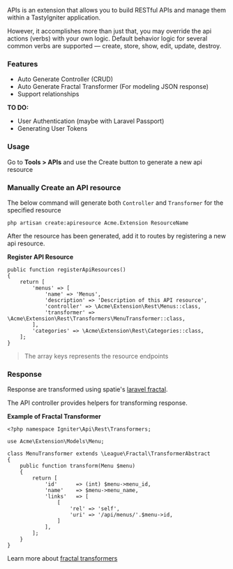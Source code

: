 APIs is an extension that allows you to build RESTful APIs and manage them within a TastyIgniter application.

However, it accomplishes more than just that, you may override the api actions (verbs) with your own logic. 
Default behavior logic for several common verbs are supported — create, store, show, edit, update, destroy. 

### Features
- Auto Generate Controller (CRUD)
- Auto Generate Fractal Transformer (For modeling JSON response)
- Support relationships

**TO DO:**
- User Authentication (maybe with Laravel Passport)
- Generating User Tokens

### Usage
Go to **Tools > APIs** and use the Create button to generate a new api resource

### Manually Create an API resource

The below command will generate both `Controller` and `Transformer` for the specified resource

```
php artisan create:apiresource Acme.Extension ResourceName
```

After the resource has been generated, add it to routes by registering a new api resource.

**Register API Resource**
```
public function registerApiResources()
{
    return [
        'menus' => [
            'name' => 'Menus',
            'description' => 'Description of this API resource',
            'controller' => \Acme\Extension\Rest\Menus::class,
            'transformer' => \Acme\Extension\Rest\Transformers\MenuTransformer::class,
        ],
        'categories' => \Acme\Extension\Rest\Categories::class,
    ];
}
```

> The array keys represents the resource endpoints

### Response

Response are transformed using spatie's [laravel fractal](https://github.com/spatie/laravel-fractal).

The API controller provides helpers for transforming response.

**Example of Fractal Transformer**

```
<?php namespace Igniter\Api\Rest\Transformers;

use Acme\Extension\Models\Menu;

class MenuTransformer extends \League\Fractal\TransformerAbstract
{
	public function transform(Menu $menu)
	{
	    return [
	        'id'      => (int) $menu->menu_id,
	        'name'    => $menu->menu_name,
            'links'   => [
                [
                    'rel' => 'self',
                    'uri' => '/api/menus/'.$menu->id,
                ]
            ],
	    ];
	}
}
```

Learn more about [fractal transformers](https://fractal.thephpleague.com/transformers/)